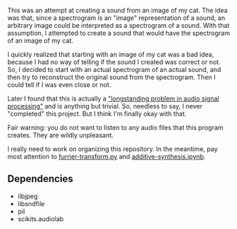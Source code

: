 This was an attempt at creating a sound from an image of my cat. The idea was that, since a spectrogram is an "image" representation of a sound, an arbitrary image could be interpreted as a spectrogram of a sound. With that assumption, I attempted to create a sound that would have the spectrogram of an image of my cat.

I quickly realized that starting with an image of my cat was a bad idea, because I had no way of telling if the sound I created was correct or not. So, I decided to start with an actual spectrogram of an actual sound, and then try to reconstruct the original sound from the spectrogram. Then I could tell if I was even close or not.

Later I found that this is actually a ["longstanding problem in audio signal processing"](http://arxiv.org/abs/1209.2076) and is anything but trivial. So, needless to say, I never "completed" this project. But I think I'm finally okay with that.

Fair warning: you do not want to listen to any audio files that this program creates. They are wildly unpleasant.

I really need to work on organizing this repository. In the meantime, pay most attention to [furrier-transform.py](https://github.com/amygdalama/furrier-transform/blob/master/furrier-transform.py) and [additive-synthesis.ipynb](http://nbviewer.ipython.org/github/amygdalama/furrier-transform/blob/master/additive-synthesis.ipynb).

## Dependencies

* libjpeg
* libsndfile
* pil
* scikits.audiolab



